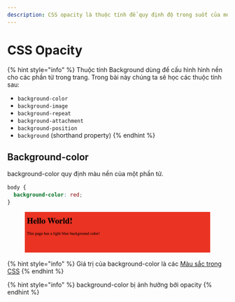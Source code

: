 ```yaml
---
description: CSS opacity là thuộc tính để quy định độ trong suốt của một phần tử
---
```


# CSS Opacity

{% hint style="info" %}
Thuộc tính Background dùng để cấu hình hình nền cho các phần tử trong trang. Trong bài này chúng ta sẽ học các thuộc tính sau:

* `background-color`
* `background-image`
* `background-repeat`
* `background-attachment`
* `background-position`
* `background` (shorthand property)
{% endhint %}

## Background-color

background-color quy định màu nền của một phần tử.

```css
body {
  background-color: red;
}
```

<figure><img src="../.gitbook/assets/image (7) (2).png" alt=""><figcaption></figcaption></figure>

{% hint style="info" %}
Giá trị của background-color là các [Màu sắc trong CSS](mau-sac-trong-css.md)
{% endhint %}

{% hint style="info" %}
background-color bị ảnh hưởng bởi opacity
{% endhint %}
